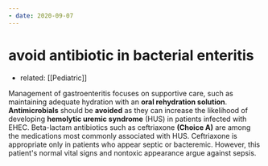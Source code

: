 ```yaml
---
- date: 2020-09-07
---
```


# avoid antibiotic in bacterial enteritis

- related: [[Pediatric]]

Management of gastroenteritis focuses on supportive care, such as maintaining adequate hydration with an **oral rehydration solution**.  **Antimicrobials** should be **avoided** as they can increase the likelihood of developing **hemolytic uremic syndrome** (HUS) in patients infected with EHEC.  Beta-lactam antibiotics such as ceftriaxone **(Choice A)** are among the medications most commonly associated with HUS.  Ceftriaxone is appropriate only in patients who appear septic or bacteremic.  However, this patient's normal vital signs and nontoxic appearance argue against sepsis.
